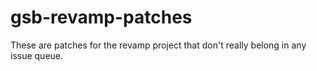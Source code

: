 gsb-revamp-patches
==================
These are patches for the revamp project that don't really belong in any issue queue.
